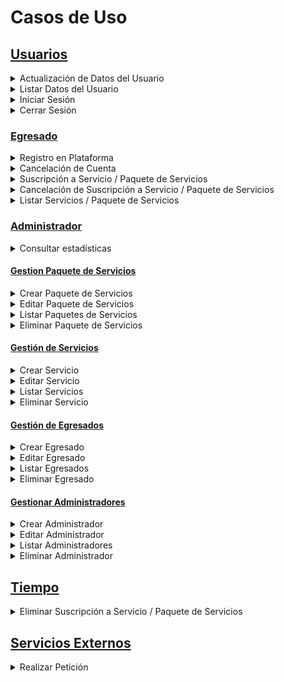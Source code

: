 # Casos de Uso

## [Usuarios](/Caso_de_Uso/Casos_de_Uso/Usuarios)

<details>
    <summary>Actualización de Datos del Usuario</summary>
      <div align="center">
        <image src="./Usuarios/Actualizar_Datos_Usuario/Caso_de_Uso.svg" align="center">
      </div>
  </details>

  <details>
    <summary>Listar Datos del Usuario</summary>
      <div align="center">
        <image src="./Usuarios/Listar_Datos_Usuario/Caso_de_Uso.svg" align="center">
      </div>
  </details>

  <details>
    <summary>Iniciar Sesión</summary>
      <div align="center">
        <image src="./Usuarios/Iniciar_Sesion/Caso_de_Uso.svg" align="center">
      </div>
  </details>

  <details>
    <summary>Cerrar Sesión</summary>
      <div align="center">
        <image src="./Usuarios/Cerrar_Sesion/Caso_de_Uso.svg" align="center">
      </div>
  </details>

### [Egresado](/Caso_de_Uso/Casos_de_Uso/Usuarios/Egresado)

  <details>
    <summary>Registro en Plataforma</summary>
      <div align="center">
        <image src="./Usuarios/Egresado/Registro_en_plataforma/Caso_de_Uso.svg" align="center">
      </div>
  </details>

  <details>
    <summary>Cancelación de Cuenta</summary>
      <div align="center">
        <image src="./Usuarios/Egresado/Cancelación_de_Cuenta/Caso_de_Uso.svg" align="center">
      </div>
  </details>

  <details>
    <summary>Suscripción a Servicio / Paquete de Servicios</summary>
      <div align="center">
        <image src="./Usuarios/Egresado/CRD_Suscripción/Crear_Suscripción/Caso_de_Uso.svg" align="center">
      </div>
  </details>

  <details>
    <summary>Cancelación de Suscripción a Servicio / Paquete de Servicios</summary>
      <div align="center">
        <image src="./Usuarios/Egresado/CRD_Suscripción/Terminar_Suscripción/Caso_de_Uso.svg" align="center">
      </div>
  </details>

  <details>
    <summary>Listar Servicios / Paquete de Servicios</summary>
      <div align="center">
        <image src="./Usuarios/Egresado/CRD_Suscripción/Listar_Suscripción/Caso_de_Uso.svg" align="center">
      </div>
  </details>

### [Administrador](/Caso_de_Uso/Casos_de_Uso/Usuarios/Administrador)

<details>
    <summary>Consultar estadísticas</summary>
      <div align="center">
        <image src="./Usuarios/Administrador/Consultar_Estadisticas/ConsultarEstadisticas.svg" align="center">
      </div>
  </details>

#### [Gestion Paquete de Servicios](/Caso_de_Uso/Casos_de_Uso/Usuarios/Administrador/CRUD_Paquetes_de_Servicios)

  <details>
    <summary>Crear Paquete de Servicios</summary>
      <div align="center">
        <image src="./Usuarios/Administrador/CRUD_Paquetes_de_Servicios/Crear_Paquete/CrearPaquete.svg" align="center">
      </div>
  </details>

<details>
    <summary>Editar Paquete de Servicios</summary>
      <div align="center">
        <image src="./Usuarios/Administrador/CRUD_Paquetes_de_Servicios/Editar_Paquete/EditarPaquete.svg" align="center">
      </div>
  </details>

<details>
    <summary>Listar Paquetes de Servicios</summary>
      <div align="center">
        <image src="./Usuarios/Administrador/CRUD_Paquetes_de_Servicios/Listar_Paquetes/ListarPaquetesDeServicios.svg" align="center">
      </div>
  </details>

<details>
    <summary>Eliminar Paquete de Servicios</summary>
      <div align="center">
        <image src="./Usuarios/Administrador/CRUD_Paquetes_de_Servicios/Eliminar_Paquete/EliminarPaquete.svg" align="center">
      </div>
  </details>

#### [Gestión de Servicios](/Caso_de_Uso/Casos_de_Uso/Usuarios/Administrador/CRUD_Servicio)

<details>
    <summary>Crear Servicio</summary>
      <div align="center">
        <image src="./Usuarios/Administrador/CRUD_Servicio/Crear_Servicio/Caso_de_Uso.svg" align="center">
      </div>
  </details>

  <details>
    <summary>Editar Servicio</summary>
      <div align="center">
        <image src="./Usuarios/Administrador/CRUD_Servicio/Editar_Servicio/Caso_de_Uso.svg" align="center">
      </div>
  </details>

  <details>
    <summary>Listar Servicios</summary>
      <div align="center">
        <image src="./Usuarios/Administrador/CRUD_Servicio/Listar_Servicio/Caso_de_Uso.svg" align="center">
      </div>
  </details>

  <details>
    <summary>Eliminar Servicio</summary>
      <div align="center">
        <image src="./Usuarios/Administrador/CRUD_Servicio/Eliminar_Servicio/Caso_de_Uso.svg" align="center">
      </div>
  </details>

#### [Gestión de Egresados](/Caso_de_Uso/Casos_de_Uso/Usuarios/Administrador/CRUD_Egresados)

  <details>
    <summary>Crear Egresado</summary>
      <div align="center">
        <image src="./Usuarios/Administrador/CRUD_Egresados/Crear_Egresado/Caso_de_Uso.svg" align="center">
      </div>
  </details>

<details>
    <summary>Editar Egresado</summary>
      <div align="center">
        <image src="./Usuarios/Administrador/CRUD_Egresados/Editar_Egresado/Caso_de_Uso.svg" align="center">
      </div>
  </details>

<details>
    <summary>Listar Egresados</summary>
      <div align="center">
        <image src="./Usuarios/Administrador/CRUD_Egresados/Listar_Egresado/Caso_de_Uso.svg" align="center">
      </div>
  </details>

<details>
    <summary>Eliminar Egresado</summary>
      <div align="center">
        <image src="./Usuarios/Administrador/CRUD_Egresados/Eliminar_Egresado/Caso_de_Uso.svg" align="center">
      </div>
  </details>

#### [Gestionar Administradores](/Caso_de_Uso/Casos_de_Uso/Usuarios/Administrador/CRUD_Administradores)

<details>
    <summary>Crear Administrador</summary>
      <div align="center">
        <image src="./Usuarios/Administrador/CRUD_Administradores/Crear_Administrador/Caso_de_Uso.svg" align="center">
      </div>
  </details>

  <details>
    <summary>Editar Administrador</summary>
      <div align="center">
        <image src="./Usuarios/Administrador/CRUD_Administradores/Editar_Administrador/Caso_de_Uso.svg" align="center">
      </div>
  </details>

  <details>
    <summary>Listar Administradores</summary>
      <div align="center">
        <image src="./Usuarios/Administrador/CRUD_Administradores/Listar_Administrador/Caso_de_Uso.svg" align="center">
      </div>
  </details>

  <details>
    <summary>Eliminar Administrador</summary>
      <div align="center">
        <image src="./Usuarios/Administrador/CRUD_Administradores/Eliminar_Administrador/Caso_de_Uso.svg" align="center">
      </div>
  </details>

## [Tiempo](/Caso_de_Uso/Casos_de_Uso/Tiempo/Eliminar_Suscripciones)

<details>
    <summary>Eliminar Suscripción a Servicio / Paquete de Servicios</summary>
      <div align="center">
        <image src="./Tiempo/Eliminar_Suscripciones/Caso_de_Uso.svg" align="center">
      </div>
  </details>

## [Servicios Externos](/Caso_de_Uso/Casos_de_Uso/Servicios_Externos/Realizar_Peticion)

<details>
    <summary>Realizar Petición</summary>
      <div align="center">
        <image src="./Servicios_Externos/Realizar_Peticion/Caso_de_Uso.svg" align="center">
      </div>
  </details>


